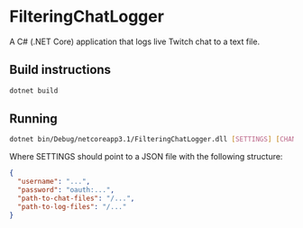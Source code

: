 # FilteringChatLogger

A C# (.NET Core) application that logs live Twitch chat to a text file.

## Build instructions

```bash
dotnet build
```

## Running

```bash
dotnet bin/Debug/netcoreapp3.1/FilteringChatLogger.dll [SETTINGS] [CHANNEL]
```

Where SETTINGS should point to a JSON file with the following structure:

```json
{
  "username": "...",
  "password": "oauth:...",
  "path-to-chat-files": "/...",
  "path-to-log-files": "/..."
}
```
